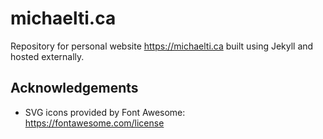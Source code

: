 # michaelti.ca

Repository for personal website <https://michaelti.ca> built using Jekyll and hosted externally.

## Acknowledgements

- SVG icons provided by Font Awesome: <https://fontawesome.com/license>
